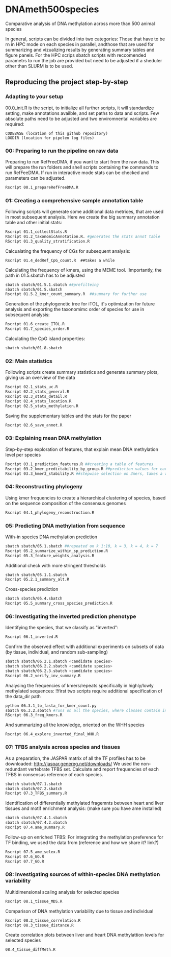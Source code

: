 # DNAmeth500species
Comparative analysis of DNA methylation across more than 500 animal species

In general, scripts can be divided into two categories: Those that have to be rn in HPC mode on each species in parallel, andthose that are used for summarizing and vizualizing results by generating summary tables and figure panels. For the HPC scrips sbatch scripts with reccomended parametrs to run the job are provided but need to be adjusted if a sheduler other than SLURM is to be used.

## Reproducing the project step-by-step
### Adapting to your setup
00.0_init.R is the script, to initialize all further scripts, it will standardize setting, make annotations availble, and set paths to data and scripts. Few absolute paths need to be adjusted and two enviromnental variables are required:  
```
CODEBASE (location of this github repository) 
LOGDIR (location for pipelen log files) 
```

### 00: Preparing to run the pipeline on raw data
Preparing to run RefFreeDMA, if you want to start from the raw data. This will prepare the run folders and shell scripts containing the commands to run RefFeeDMA.
If run in interactive mode stats can be checked and parameters can be adjusted.
```bash
Rscript 00.1_prepareRefFreeDMA.R 
```
### 01: Creating a comprehensive sample annotation table
Following scripts will generate some additional data metrices, that are used in most subsequent analysis.
Here we create the big summary annotation table and other initial stats:
```bash
Rscript 01.1_collectStats.R
RScript 01.2_taxonomicAnnotation.R. #generates the stats annot table
RScript 01.3_quality_stratification.R
```

Calcualating the frequency of CGs for subsequent analysis:
```
Rscript 01.4_dedRef_CpG_count.R  ##takes a while
```
Calculating the frequency of kmers, using the MEME tool. 
!Importantly, the path in 01.5.sbatch has to be adjusted
```bash
sbatch sbatch/01.5.1.sbatch ##prefilteing
sbatch sbatch/01.5.sbatch
Rscript 01.5.2_kmer_count_summary.R  ##summary for further use
```

Generation of the phylogenetic tree for iTOL, it's optimization for future analysis and exporting the taxonomimc order of species for use in subsequent analysis:
```bash
Rscript 01.6_create_ITOL.R
Rscript 01.7_species_order.R
```

Calculating the CpG island properties:
```bash
sbatch sbatch/01.8.sbatch 
```

### 02: Main statistics
Following scripts create summary statistics and generate summary plots, giving us an overview of the data  
```bash
Rscript 02.1_stats_uc.R  
Rscript 02.2_stats_general.R  
Rscript 02.3_stats_detail.R  
Rscript 02.4_stats_location.R  
Rscript 02.5_stats_methylation.R  
```

Saving the supplementary tables and the stats for the paper
```bash
Rscript 02.6_save_annot.R
```


### 03: Explaining mean DNA methylation
Step-by-step exploration of features, that explain mean DNA methylation level per species
```bash
Rscript 03.1_prediction_features.R ##creating a table of features
Rscript 03.2_kmer_predictability_by_group.R ##prediction values for each group, takes a couple of hours
Rscript 03.3_kmer3_stability.R ##stepwise selection on 3mers, takes a while
```
### 04: Reconstructing phylogeny
Using kmer frequencies to create a hierarchical clustering of species, based on the sequence composition of the consensus genomes
```bash
Rscript 04.1_phylogeny_reconstruction.R
```
### 05: Predicting DNA methylation from sequence
With-in species DNA methylation prediction
```bash
sbatch sbatch/05.1.sbatch ##repeated on k 1:10, k = 3, k = 4, k = 7
Rscript 05.2_summarize_within_sp_prediction.R
Rscript 05.3_feature_weights_analysis.R
```
Additional check with more stringent thresholds
```bash
sbatch sbatch/05.1.1.sbatch
Rscript 05.2.1_summary_alt.R
```
Cross-species prediction
```bash
sbatch sbatch/05.4.sbatch
Rscript 05.5_summary_cross_species_prediction.R
```

### 06: Investigating the inverted prediction phenotype
Identifying the species, that we classify as "inverted":
```bash
Rscript 06.1_inverted.R
```
Confirm the observed effect with additional experiments on subsets of data (by tissue, individual, and random sub-sampling)
```bash
sbatch sbatch/06.2.1.sbatch <candidate species>
sbatch sbatch/06.2.2.sbatch <candidate species>
sbatch sbatch/06.2.3.sbatch <candidate species>
Rscript 06.2_verify_inv_summary.R
```
Analysing the frequencies of kmers/repeats specifically in highly/lowly methylated sequences:
!!first two scripts require additional specification of the data_dir path
```bash
python 06.3.1_to_fasta_for_kmer_count.py
sbatch 06.3.2.sbatch #runs on all the species, where classes contain inverted
RScript 06.3_freq_kmers.R
```
And summarizing all the knowledge, oriented on the WHH species
```
Rscript 06.4_explore_inverted_final_WHH.R
```

### 07: TFBS analysis across species and tissues
As a preparation, the JASPAR matrix of all the TF profiles has to be downloaded: http://jaspar.genereg.net/downloads/
We used the non-redundant vertebrate TFBS set.
Calculate and report frequencies of each TFBS in consensus reference of each species.
```bash
sbatch sbatch/07.1.sbatch
sbatch sbatch/07.2.sbatch
Rscript 07.3_TFBS_summary.R
```

Identification of differentially methylated fragemnts between heart and liver tissues and motif enrichment analysis:
(make sure you have ame installed)
```bash
sbatch sbatch/07.4.1.sbatch
sbatch sbatch/07.4.2.sbatch
Rscript 07.4.ame_summary.R
```

Follow-up on enriched TFBS:
For integrating the methylation preference for TF binding, we used the data from (reference and how we share it? link?)
```bash
Rscript 07.5_ame_selex.R
Rscript 07.6_GO.R
Rscript 07.7_GO.R
```
### 08: Investigating sources of within-species DNA methylation variability
Multidimensional scaling analysis for selected species
```bash
Rscript 08.1_tissue_MDS.R
```
Comparison of DNA methylation variability due to tissue and individual
```bash
Rscript 08.2_tissue_correlation.R
Rscript 08.3_tissue_distance.R
```
Create correlation plots between liver and heart DNA methylattion levels for selected species
```bash
08.4_tissue_diffMeth.R
```
